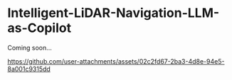 # Intelligent-LiDAR-Navigation-LLM-as-Copilot
Coming soon...

https://github.com/user-attachments/assets/02c2fd67-2ba3-4d8e-94e5-8a001c9315dd

